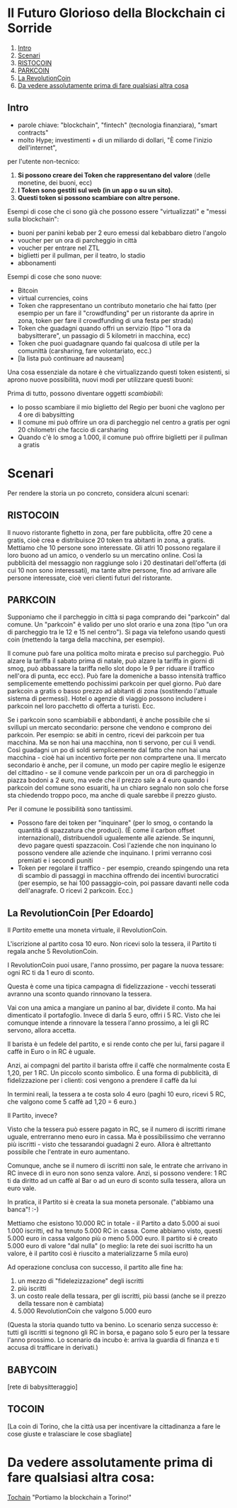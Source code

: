 # Il Futuro Glorioso della Blockchain ci Sorride 


1. [Intro](#intro)
1. [Scenari](#scenari)
  1. [RISTOCOIN](#ristocoin)
  1. [PARKCOIN](#parkcoin)
  1. [La RevolutionCoin](#revolutioncoin)
1. [Da vedere assolutamente prima di fare qualsiasi altra cosa](#ultimo)

## Intro

 * parole chiave: "blockchain", "fintech" (tecnologia finanziara), "smart contracts"
 * molto Hype; investimenti + di un miliardo di dollari, "È come l'inizio dell'internet",

per l'utente non-tecnico:

 1. **Si possono creare dei Token che rappresentano del valore** (delle monetine, dei buoni, ecc)
 1. **I Token sono gestiti sul web (in un app o su un sito).**
 1. **Questi token si possono scambiare con altre persone.**

Esempi di cose che ci sono già che possono essere "virtualizzati" e "messi sulla blockchain":
  - buoni per panini kebab per 2 euro emessi dal kebabbaro dietro l'angolo
  - voucher per un ora di parcheggio in città
  - voucher per entrare nel ZTL
  - biglietti per il pullman, per il teatro, lo stadio
  - abbonamenti

Esempi di cose che sono nuove:

 - Bitcoin
 - virtual currencies, coins 
 - Token che rappresentano un contributo monetario che hai fatto (per esempio per un fare il "crowdfunding" per un ristorante da aprire in zona, token per fare il crowdfunding di una festa per strada)
 - Token che guadagni quando offri un servizio (tipo "1 ora da babysitterare", un passagio di 5 kilometri in macchina, ecc)
 - Token che puoi guadagnare quando fai qualcosa di utile per la comunittà (carsharing, fare volontariato, ecc.)
 - [la lista può continuare ad nauseam]

Una cosa essenziale da notare è che virtualizzando questi token esistenti, si aprono nuove possibilità, nuovi modi per utilizzare questi buoni:

Prima di tutto, possono diventare oggetti *scambiabili*:

 - Io posso scambiare il mio biglietto del Regio per buoni che vaglono per 4 ore di babysitting
 - Il comune mi può offrire un ora di parcheggio nel centro a gratis per ogni 20 chilometri che faccio di carsharing
 - Quando c'è lo smog a 1.000, il comune può offrire biglietti per il pullman a gratis


# Scenari

Per rendere la storia un po concreto, considera alcuni scenari:

## RISTOCOIN

Il nuovo ristorante fighetto in zona, per fare pubblicita, offre 20 cene a gratis, cioè crea e distribuisce 20 token tra abitanti in zona, a gratis. Mettiamo che 10 persone sono interessate. Gli atlri 10 possono regalare il loro buono ad un amico, o venderlo su un mercatino online. Così la pubblicità del messaggio non raggiunge solo i 20 destinatari dell'offerta (di cui 10 non sono interessati), ma tante altre persone, fino ad arrivare alle persone interessate, cioè veri clienti futuri del ristorante. 

## PARKCOIN

Supponiamo che il parcheggio in città si paga comprando dei "parkcoin" dal comune. Un "parkcoin" è valido per uno slot orario e una zona (tipo "un ora di parcheggio tra le 12 e 15 nel centro"). Si paga via telefono usando questi coin (mettendo la targa della macchina, per esempio). 

Il comune può fare una politica molto mirata e preciso sul parcheggio. Può alzare la tariffa il sabato prima di natale, può alzare la tariffa in giorni di smog, può abbassare la tariffa nello slot dopo le 9 per riduare il traffico nell'ora di punta, ecc ecc). Può fare la domeniche a basso intensità traffico semplicemente emettendo pochissimi parkcoin per quel giorno. Può dare parkcoin a gratis o basso prezzo ad abitanti di zona (sostitendo l'attuale sistema di permessi). Hotel o agenzie di viaggio possono includere i parkcoin nel loro pacchetto di offerta a turisti. Ecc. 

Se i parkcoin sono scambiabili e abbondanti, è anche possibile che si svillupi un mercato secondario: persone che vendono e comprono dei parkcoin. Per esempio: se abiti in centro, ricevi dei parkcoin per tua macchina. Ma se non hai una macchina, non ti servono, per cui lì vendi. Così guadagni un po di soldi semplicemente dal fatto che non hai una macchina - cioè hai un incentivo forte per non comprartene una. Il mercato secondario è anche, per il comune, un modo per capire meglio le esigenze del cittadino - se il comune vende parkcoin per un ora di parcheggio in piazza bodoni a 2 euro, ma vede che il prezzo  sale a 4 euro quando i parkcoin del comune sono esuariti, ha un chiaro segnalo non solo che forse sta chiedendo troppo poco, ma anche di quale sarebbe il prezzo giusto.

Per il comune le possibilità sono tantissimi. 
- Possono fare dei token per "inquinare" (per lo smog, o contando la quantità di spazzatura che produci). (È come il carbon offset internazionali), distribuendoli ugualemente alle aziende. Se inqunni, devo pagare questi spazzacoin. Così l'aziende che non inquinano lo possono vendere alle aziende che inquinano. I primi verranno così premiati e i secondi puniti
- Token per regolare il traffico - per esempio, creando spingendo una  reta di scambio di passaggi in macchina offrendo dei incentivi burocratici (per esempio, se hai 100 passaggio-coin, poi passare davanti nelle coda dell'anagrafe. O ricevi 2 parkcoin. Ecc.)


## <a id="revolutioncoin"></a>La RevolutionCoin [Per Edoardo] 

Il *Partito* emette una moneta virtuale, il RevolutionCoin. 

L'iscrizione al partito cosa 10 euro. Non ricevi solo la tessera, il Partito ti regala anche 5 RevolutionCoin. 

I RevolutionCoin puoi usare, l'anno prossimo, per pagare la nuova tessare: ogni RC ti da 1 euro di sconto. 

Questa è come una tipica campagna di fidelizzazione - vecchi tesserati avranno una sconto quando rinnovano la tessera.

Vai con una amica a mangiare un panino al bar, dividete il conto. Ma hai dimenticato il portafoglio.
Invece di darla 5 euro, offri i 5 RC. Visto che lei comunque intende a rinnovare la tessera l'anno prossimo, a lei gli RC servono, allora accetta.

Il barista è un fedele del partito, e si rende conto che per lui, farsi pagare il caffè in Euro o in RC è uguale. 

Anzi, ai compagni del partito il barista offre il caffè che normalmente costa E 1,20, per 1 RC. Un piccolo sconto simbolico. 
È una forma di pubblicità, di fidelizzazione per i clienti: così vengono a prendere il caffè da lui 


In termini reali, la tessera a te costa solo 4 euro (paghi 10 euro, ricevi 5 RC, che valgono come 5 caffè ad 1,20 = 6 euro.)

Il Partito, invece? 

Visto che la tessera può essere pagato in RC, se il numero di iscritti rimane uguale, entrerranno meno euro in cassa. 
Ma è possibilissimo che verranno più iscritti - visto che tessarandoi guadagni 2 euro. Allora è altrettanto possibile che l'entrate in euro aumentano.

Comunque, anche se il numero di iscritti non sale, le entrate che arrivano in RC invece di in euro non sono senza valore. 
Anzi, si possono vendere: 1 RC ti da diritto ad un caffè al Bar o ad un euro di sconto sulla tessera, allora un euro vale.

In pratica, il Partito si è creata la sua moneta personale. ("abbiamo una banca"! :-)

Mettiamo che esistono 10.000 RC in totale - il Partito a dato 5.000 ai suoi 1.000 iscritti, ed ha tenuto 5.000 RC in cassa. Come abbiamo visto, questi 5.000 euro in cassa valgono più o meno 5.000 euro. Il partito si è creato 5.000 euro di valore "dal nulla" (o meglio: la rete dei suoi iscritto ha un valore, è il partito così è riuscito a materializzarne 5 mila euro)

Ad operazione conclusa con successo, il partito alle fine ha:

1. un mezzo di "fidelezizzazione" degli iscritti
2. più iscritti
3. un costo reale della tessara, per gli iscritti, più bassi (anche se il prezzo della tessare non è cambiata)
4. 5.000 RevolutionCoin che valgono 5.000 euro

(Questa la storia quando tutto va benino. Lo scenario senza successo è: tutti gli iscritti si tegnono gli RC in borsa, e pagano solo 5 euro per la tessare l'anno prossimo. Lo scenario da incubo è: arriva la guardia di finanza e ti accusa di trafficare in derivati.)


## BABYCOIN

[rete di babysitteraggio]

## TOCOIN

[La coin di Torino, che la città usa per incentivare la cittadinanza a fare le cose giuste e tralasciare le cose sbagliate]


# <a id="ultimo"></a>Da vedere assolutamente prima di fare qualsiasi altra cosa: 

[Tochain](http://www.tochain.org) "Portiamo la blockchain a Torino!"



  

